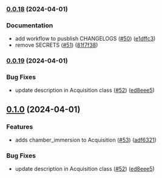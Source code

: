 ### [0.0.18](https://github.com/AllenNeuralDynamics/aind-data-schema-test/compare/v0.0.17...v0.0.18) (2024-04-01)


### Documentation

* add workflow to pusblish CHANGELOGS ([#50](https://github.com/AllenNeuralDynamics/aind-data-schema-test/issues/50)) ([e1dffc3](https://github.com/AllenNeuralDynamics/aind-data-schema-test/commit/e1dffc3f14bc616d8d978a4f993962763d7cbc35))
* remove SECRETS ([#51](https://github.com/AllenNeuralDynamics/aind-data-schema-test/issues/51)) ([81f7f38](https://github.com/AllenNeuralDynamics/aind-data-schema-test/commit/81f7f38a6f4c79dd7e970992e3e90921659c9261))


### [0.0.19](https://github.com/AllenNeuralDynamics/aind-data-schema-test/compare/v0.0.18...v0.0.19) (2024-04-01)


### Bug Fixes

* update description in Acquisition class ([#52](https://github.com/AllenNeuralDynamics/aind-data-schema-test/issues/52)) ([ed8eee5](https://github.com/AllenNeuralDynamics/aind-data-schema-test/commit/ed8eee5a07898b0ed7e5b3a6b0d521cf49ace113))


## [0.1.0](https://github.com/AllenNeuralDynamics/aind-data-schema-test/compare/v0.0.18...v0.1.0) (2024-04-01)


### Features

* adds chamber_immersion to Acquisition ([#53](https://github.com/AllenNeuralDynamics/aind-data-schema-test/issues/53)) ([adf6321](https://github.com/AllenNeuralDynamics/aind-data-schema-test/commit/adf6321e20d2e2445219503a32bfc4f1053493db))


### Bug Fixes

* update description in Acquisition class ([#52](https://github.com/AllenNeuralDynamics/aind-data-schema-test/issues/52)) ([ed8eee5](https://github.com/AllenNeuralDynamics/aind-data-schema-test/commit/ed8eee5a07898b0ed7e5b3a6b0d521cf49ace113))


